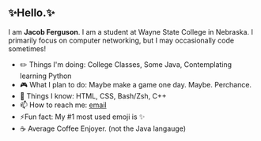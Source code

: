 ## ✨Hello.✨

<!--
**thesolejacobf/thesolejacobf** is a ✨ _special_ ✨ repository because its `README.md` (this file) appears on your GitHub profile.

Here are some ideas to get you started:

- 🔭 I’m currently working on ...
- 🌱 I’m currently learning ...
- 👯 I’m looking to collaborate on ...
- 🤔 I’m looking for help with ...
- 💬 Ask me about ...
- 📫 How to reach me: ...
- 😄 Pronouns: ...
- ⚡ Fun fact: ...
-->

I am **Jacob Ferguson**. I am a student at Wayne State College in Nebraska. I primarily focus on computer networking, but I may occasionally code sometimes!
- ✏️ Things I'm doing: College Classes, Some Java, Contemplating learning Python
- 🎮 What I plan to do: Maybe make a game one day. Maybe. Perchance.
- 📖 Things I know: HTML, CSS, Bash/Zsh, C++
- 📫 How to reach me: [email](mailto:jaferg01@wsc.edu)
- ⚡Fun fact: My #1 most used emoji is ✨
- ☕️ Average Coffee Enjoyer. (not the Java langauge)
